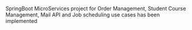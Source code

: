 SpringBoot MicroServices project for Order Management, Student Course Management, Mail API and Job scheduling use cases has been implemented
